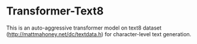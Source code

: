 # Transformer-Text8

This is an auto-aggressive transformer model on text8 dataset (http://mattmahoney.net/dc/textdata.h) for character-level text generation.
